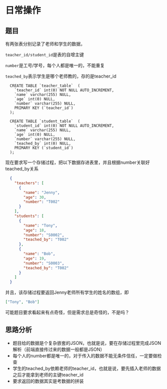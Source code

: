 # 日常操作

## 题目

有两张表分别记录了老师和学生的数据，

`teacher_id/student_id`是表的自增主键

`number`是工号/学号，每个人都是唯一的，不能重复

`teached_by`表示学生是哪个老师教的，存的是teacher_id

```mysql
  CREATE TABLE `teacher_table`  (
    `teacher_id` int(0) NOT NULL AUTO_INCREMENT,
    `name` varchar(255) NULL,
    `age` int(0) NULL,
    `number` varchar(255) NULL,
    PRIMARY KEY (`teacher_id`)
  );

  CREATE TABLE `student_table`  (
    `student_id` int(0) NOT NULL AUTO_INCREMENT,
    `name` varchar(255) NULL,
    `age` int(0) NULL,
    `number` varchar(255) NULL,
    `teached_by` int(0) NULL,
    PRIMARY KEY (`student_id`)
  );
```

现在要求写一个存储过程，把以下数据存进表里，并且根据number关联好teached_by关系

```JSON
  {
    "teachers": [
      {
        "name": "Jenny",
        "age": 30,
        "number": "T002"
      }
    ],
    "students": [
      {
        "name": "Tony",
        "age": 18,
        "number": "S0002",
        "teached_by": "T002"
      },
      {
        "name": "Bob",
        "age": 19,
        "number": "S0003",
        "teached_by": "T002"
      }
    ]
  }
```

并且，该存储过程要返回Jenny老师所有学生的姓名的数组，即

```JSON
["Tony", "Bob"]
```

可能题目要求看起来有点奇怪，但是需求总是奇怪的，不是吗？

## 思路分析

+ 题目给的数据是个复杂嵌套的JSON，也就是说，要在存储过程里完成JSON解析（前端直接传过来的数据一般都是JSON）
+ 每个人的number都是唯一的，对于传入的数据不能无条件信任，一定要做检查
+ 学生的teached_by依赖老师的teacher_id，也就是说，要先插入老师的数据之后才能拿到老师的主键teacher_id
+ 要求返回的数据其实是考数据的拼装
